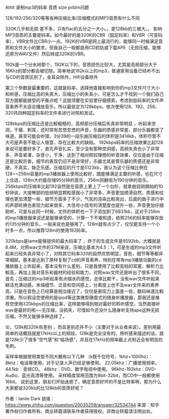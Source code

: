 Atitit 录制mp3的码率 音质 size prblm问题

128/192/256/320等等各种压缩比率/压缩模式的MP3音质有什么不同

320K几乎和无损 差不多，只有flac的五分之一大小。。是128kb的三被大。。
影响MP3音质的主要是码率。如今最好的是320K的CBR（固定码率）和VBR（可变码率），VBR文件比CBR小一点。192K的VBR是网上最流行的，能够同一时候满足音质和文件大小的要求，但我自己一般都是用CD抓轨或下载APE（无损压缩，能够还原为WAV文件）然后转成320K的VBR。


192k是一个分水岭那个，192K以下的，音质损伤比较大，尤其是高频部分大于16Khz的部分都会被切除。简单地说192k以上的mp3，普通家用设备已经听不出与CD的音质区别了，金耳朵除外，Hifi设备除外

第三个參数是最重要的，这就是码率，选择他直接影响到你的mp3文件尺寸大小和听感，压缩比高的失真大，压缩比小的失真小，可是怎么才干找到一个我们自己双方面都能接受的平衡点呢？这就须要在实验里仔细摸索，考虑到低码率的文件声音素养不太适合播放音乐，所以最低定为128kbps，依次使用128、192、256、320共四种固定码率的文件来进行对照和測试。

128kbps的压缩比还是比較粗糙的，高频部分压缩后失真非常明显
，听起来空洞，干瘪、刺耳，还时常有忽悠忽悠的声音，乐器的质感非常差，部分乐器都变了味道，甚至可能会听错，3分39的一段乐曲压缩后的体积是3414kb，体积尽管不大可是声音不能让人惬意，存在比較大的缺陷。
192kbps码率的压缩效果比起128来说可是要好多了，首先声音扎实，至少没有那种空洞感，高频失真也小了非常多，声音紧凑，杂音小，干净，达到了相对照较理想的听音效果，仅仅是由于压缩还是比較厉害，细节的表现仍旧不是非常好，乐器尤其是管乐器的质感还是非常硬，不真实，缺乏乐感，压缩后的尺寸是5123kb，我认为这个压缩比例在128~~256m容量的mp3播放器上使用比較好，既能够满足主要的听感，也在尺寸上合适，128m大约能存储95分钟的音乐，256m则翻倍为190分钟的音乐。
256kbps的压缩率比起192自然是在音质上更上了一个台阶，就拿曲目刚開始的10秒钟说，大提琴部的低频明显颗粒感就小了非常多，声音更加顺滑自然，质感和纹理也更加清楚一些，细节方面多了不少，气氛的渲染比較突出，后面的曲子进行中的声部轮换也表现力起来很多，大信号小信号的清楚度也提升一些，声音更加仔细耐听，可是与此同一时候，文件的体积也一下子添加到了6831kb，这对于256m的mp3播放器来说还是能够承受的，计算一下不难知道，依照256的码率能够存放约135分钟的音乐，一般来说也是够用了，128m就有点少了，仅仅能支持一个小时多一点，所以推荐128m的使用192码率。

320kbps是lame能够提供的最大码率了
，终于的生成文件是8592kb，大概就是8.4M，对照wav文件的37M来说，压缩比基本为4.5：1，可是生成的mp3文件听起来已经失真非常小了，对照其它码率320的自然优势明显，音色，细节等等都非常细腻，基本是达到了原样复制了cd的声音素养，特别在带有mp3播放功能的cd播放器上上听起来，基本没有什么差别，只是我使用了比較高档的耳塞，解析力比較高，再加上我对音乐和器材的经验和能力，对照wav文件还是听出了很多不同，首先；压缩过的mp3听起来有点缩水的感觉，总体比較干，没有wav文件听起来鲜活充满动感，末端细节、泛音和空间感上，分离度上也不及wav文件来的素养高，只是在音色上已经算是相当接近了，仅仅是表现力上面差一些，数码味道比較浓重。所以假设您使用的是ipod等这类微型硬盘式的随身听播放器，那我还是推荐您使用320kbps的压缩比率，这样能够得到相对最好的聆听感觉，当然直接听wav是最好的啦~~无压缩，没损失，可惜如今还没什么随身听支持ape这种无损压缩，不然又能够多种选择了。


论，128k和320k有差别
，而且差别还并不小（主要对于从业者来说）。差别用最简单的话概括就是17kHz以上的频段，128k是完全没有的。用听感来描述的话，就是128k少了很多“空气感”和“临场感”，并且在17kHz的频率截止点附近会有明显的毛刺。



采样率根据使用类型不同大概有以下几种
（k既千位符号，1khz=1000hz）：
8khz：电话等使用，对于记录人声已经足够使用。
22.05khz：广播使用频率。
44.1kb：音频CD。
48khz：DVD、数字电视中使用。
96khz-192khz：DVD-Audio、蓝光高清等使用。
采样精度常用范围为8bit-32bit，而CD中一般都使用16bit。
说到这里，朋友们开始迷惑了，确定音质好坏的不是比特率啊，那为什么大家都说320kb的比128kb的音质好呢？


作者：Ianlie Dark
链接：https://www.zhihu.com/question/20035259/answer/32534744
来源：知乎
著作权归作者所有。商业转载请联系作者获得授权，非商业转载请注明出处。

